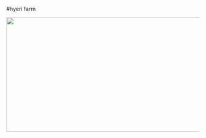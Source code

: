 #hyeri farm

<a href="https://github.com/devxb/gitanimals">
<img
  src="https://render.gitanimals.org/farms/yu-hyeri"
  width="600"
  height="300"
/>
</a>
  

<!--
 is a ✨ _special_ ✨ repository because its `README.md` (this file) appears on your GitHub profile.

Here are some ideas to get you started:

- 🔭 I’m currently working on ...
- 🌱 I’m currently learning ...
- 👯 I’m looking to collaborate on ...
- 🤔 I’m looking for help with ...
- 💬 Ask me about ...
- 📫 How to reach me: ...
- 😄 Pronouns: ...
- ⚡ Fun fact: ...
-->
